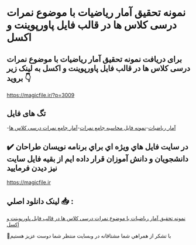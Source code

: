 # نمونه تحقیق آمار ریاضیات با موضوع نمرات درسی کلاس ها در قالب فایل پاورپوینت و اکسل

## برای دریافت نمونه تحقیق آمار ریاضیات با موضوع نمرات درسی کلاس ها در قالب فایل پاورپوینت و اکسل به لینک زیر بروید 👇

https://magicfile.ir/?p=3009

## تگ های فایل

-[آمار ریاضیات](https://magicfile.ir/product/%d9%86%d9%85%d9%88%d9%86%d9%87-%d8%aa%d8%ad%d9%82%db%8c%d9%82-%d8%a2%d9%85%d8%a7%d8%b1-%d8%b1%db%8c%d8%a7%d8%b6%db%8c%d8%a7%d8%aa-%d8%a8%d8%a7-%d9%85%d9%88%d8%b6%d9%88%d8%b9%d9%86%d9%85%d8%b1%d8%a7%d8%aa-%d8%af%d8%b1%d8%b3%db%8c-%da%a9%d9%84%d8%a7%d8%b3-%d9%87%d8%a7/)-[نمونه فایل محاسبه جامع نمرات](https://magicfile.ir/product/%d9%86%d9%85%d9%88%d9%86%d9%87-%d8%aa%d8%ad%d9%82%db%8c%d9%82-%d8%a2%d9%85%d8%a7%d8%b1-%d8%b1%db%8c%d8%a7%d8%b6%db%8c%d8%a7%d8%aa-%d8%a8%d8%a7-%d9%85%d9%88%d8%b6%d9%88%d8%b9%d9%86%d9%85%d8%b1%d8%a7%d8%aa-%d8%af%d8%b1%d8%b3%db%8c-%da%a9%d9%84%d8%a7%d8%b3-%d9%87%d8%a7/)-[آمار جامع نمرات درسی کلاس ها ](https://magicfile.ir/product/%d9%86%d9%85%d9%88%d9%86%d9%87-%d8%aa%d8%ad%d9%82%db%8c%d9%82-%d8%a2%d9%85%d8%a7%d8%b1-%d8%b1%db%8c%d8%a7%d8%b6%db%8c%d8%a7%d8%aa-%d8%a8%d8%a7-%d9%85%d9%88%d8%b6%d9%88%d8%b9%d9%86%d9%85%d8%b1%d8%a7%d8%aa-%d8%af%d8%b1%d8%b3%db%8c-%da%a9%d9%84%d8%a7%d8%b3-%d9%87%d8%a7/)

## ✔️ در سايت فايل هاي ويژه اي براي برنامه نويسان طراحان دانشجويان و دانش آموزان قرار داده ايم از بقيه فايل سايت نيز ديدن فرماييد

https://magicfile.ir


## لينک دانلود اصلي 📥 :

[نمونه تحقیق آمار ریاضیات با موضوع نمرات درسی کلاس ها در قالب فایل پاورپوینت و اکسل](https://magicfile.ir/product/%d9%86%d9%85%d9%88%d9%86%d9%87-%d8%aa%d8%ad%d9%82%db%8c%d9%82-%d8%a2%d9%85%d8%a7%d8%b1-%d8%b1%db%8c%d8%a7%d8%b6%db%8c%d8%a7%d8%aa-%d8%a8%d8%a7-%d9%85%d9%88%d8%b6%d9%88%d8%b9%d9%86%d9%85%d8%b1%d8%a7%d8%aa-%d8%af%d8%b1%d8%b3%db%8c-%da%a9%d9%84%d8%a7%d8%b3-%d9%87%d8%a7/) 


🙏با تشکر از همراهي شما مشتاقانه در وبسایت منتظر شما دوست عزیز هستیم


